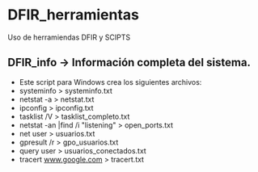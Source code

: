 # DFIR_herramientas
Uso de herramiendas DFIR y SCIPTS

## DFIR_info -> Información completa del sistema. 
- Este script para Windows crea los siguientes archivos:
- systeminfo  > systeminfo.txt
- netstat -a  > netstat.txt
- ipconfig    > ipconfig.txt
- tasklist /V > tasklist_completo.txt
- netstat -an |find /i "listening" > open_ports.txt
- net user    > usuarios.txt
- gpresult /r > gpo_usuarios.txt
- query user  > usuarios_conectados.txt
- tracert www.google.com > tracert.txt
